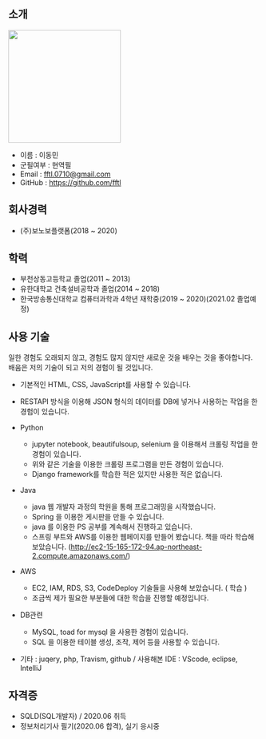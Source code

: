 ## 소개

<img src="https://user-images.githubusercontent.com/69035612/97399420-82e36f80-1930-11eb-95b1-fee64cc11505.jpg" width="225" height="225"></img>

- 이름 : 이동민
- 군필여부 : 현역필
- Email : fftl.0710@gmail.com
- GitHub : https://github.com/fftl

## 회사경력

- (주)보노보플랫폼(2018 ~ 2020)

## 학력

- 부천상동고등학교 졸업(2011 ~ 2013)
- 유한대학교 건축설비공학과 졸업(2014 ~ 2018)
- 한국방송통신대학교 컴퓨터과학과 4학년 재학중(2019 ~ 2020)(2021.02 졸업예정)

## 사용 기술

일한 경험도 오래되지 않고, 경험도 많지 않지만 새로운 것을 배우는 것을 좋아합니다.  
배움은 저의 기술이 되고 저의 경험이 될 것입니다.

- 기본적인 HTML, CSS, JavaScript를 사용할 수 있습니다.

- RESTAPI 방식을 이용해 JSON 형식의 데이터를 DB에 넣거나 사용하는 작업을 한 경험이 있습니다.

- Python
  - jupyter notebook, beautifulsoup, selenium 을 이용해서 크롤링 작업을 한 경험이 있습니다.
  - 위와 같은 기술을 이용한 크롤링 프로그램을 만든 경험이 있습니다.
  - Django framework를 학습한 적은 있지만 사용한 적은 없습니다.

- Java
  - java 웹 개발자 과정의 학원을 통해 프로그래밍을 시작했습니다.
  - Spring 을 이용한 게시판을 만들 수 있습니다.
  - java 를 이용한 PS 공부를 계속해서 진행하고 있습니다.
  - 스프링 부트와 AWS를 이용한 웹페이지를 만들어 봤습니다. 책을 따라 학습해 보았습니다.  (http://ec2-15-165-172-94.ap-northeast-2.compute.amazonaws.com/)
 
- AWS
  - EC2, IAM, RDS, S3, CodeDeploy 기술들을 사용해 보았습니다. ( 학습 )
  - 조금씩 제가 필요한 부분들에 대한 학습을 진행할 예정입니다.
  
- DB관련
  - MySQL, toad for mysql 을 사용한 경험이 있습니다.
  - SQL 을 이용한 테이블 생성, 조작, 제어 등을 사용할 수 있습니다.
  
- 기타 : juqery, php, Travism, github / 사용해본 IDE : VScode, eclipse, IntelliJ

## 자격증

- SQLD(SQL개발자) / 2020.06 취득
- 정보처리기사 필기(2020.06 합격), 실기 응시중
